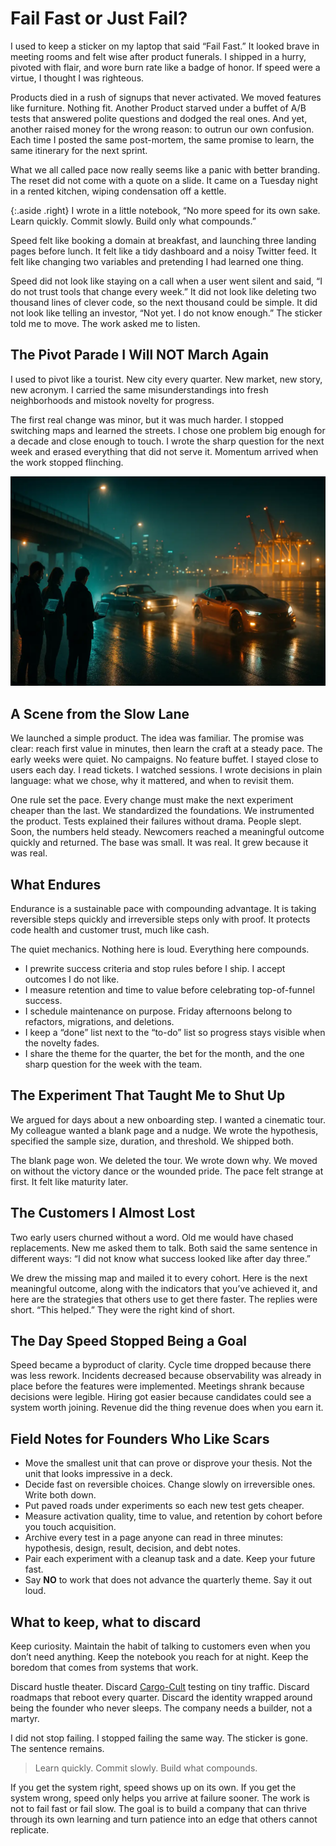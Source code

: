 # Fail Fast or Just Fail?

I used to keep a sticker on my laptop that said “Fail Fast.” It looked brave in meeting rooms and felt wise after product funerals. I shipped in a hurry, pivoted with flair, and wore burn rate like a badge of honor. If speed were a virtue, I thought I was righteous.

Products died in a rush of signups that never activated. We moved features like furniture. Nothing fit. Another Product starved under a buffet of A/B tests that answered polite questions and dodged the real ones. And yet, another raised money for the wrong reason: to outrun our own confusion. Each time I posted the same post-mortem, the same promise to learn, the same itinerary for the next sprint.

What we all called pace now really seems like a panic with better branding. The reset did not come with a quote on a slide. It came on a Tuesday night in a rented kitchen, wiping condensation off a kettle.

{:.aside .right}
I wrote in a little notebook, “No more speed for its own sake. Learn quickly. Commit slowly. Build only what compounds.”

Speed felt like booking a domain at breakfast, and launching three landing pages before lunch. It felt like a tidy dashboard and a noisy Twitter feed. It felt like changing two variables and pretending I had learned one thing.

Speed did not look like staying on a call when a user went silent and said, “I do not trust tools that change every week.” It did not look like deleting two thousand lines of clever code, so the next thousand could be simple. It did not look like telling an investor, “Not yet. I do not know enough.” The sticker told me to move. The work asked me to listen.

## The Pivot Parade I Will NOT March Again

I used to pivot like a tourist. New city every quarter. New market, new story, new acronym. I carried the same misunderstandings into fresh neighborhoods and mistook novelty for progress.

The first real change was minor, but it was much harder. I stopped switching maps and learned the streets. I chose one problem big enough for a decade and close enough to touch. I wrote the sharp question for the next week and erased everything that did not serve it. Momentum arrived when the work stopped flinching.

<img class="full" src="/static/2025/fast-furious-startups.webp" alt="Fast & Furous - Startups" loading="lazy">

## A Scene from the Slow Lane

We launched a simple product. The idea was familiar. The promise was clear: reach first value in minutes, then learn the craft at a steady pace. The early weeks were quiet. No campaigns. No feature buffet. I stayed close to users each day. I read tickets. I watched sessions. I wrote decisions in plain language: what we chose, why it mattered, and when to revisit them.

One rule set the pace. Every change must make the next experiment cheaper than the last. We standardized the foundations. We instrumented the product. Tests explained their failures without drama. People slept. Soon, the numbers held steady. Newcomers reached a meaningful outcome quickly and returned. The base was small. It was real. It grew because it was real.

## What Endures

Endurance is a sustainable pace with compounding advantage. It is taking reversible steps quickly and irreversible steps only with proof. It protects code health and customer trust, much like cash.

The quiet mechanics. Nothing here is loud. Everything here compounds.

- I prewrite success criteria and stop rules before I ship. I accept outcomes I do not like.
- I measure retention and time to value before celebrating top-of-funnel success.
- I schedule maintenance on purpose. Friday afternoons belong to refactors, migrations, and deletions.
- I keep a “done” list next to the “to-do” list so progress stays visible when the novelty fades.
- I share the theme for the quarter, the bet for the month, and the one sharp question for the week with the team.

## The Experiment That Taught Me to Shut Up

We argued for days about a new onboarding step. I wanted a cinematic tour. My colleague wanted a blank page and a nudge. We wrote the hypothesis, specified the sample size, duration, and threshold. We shipped both.

The blank page won. We deleted the tour. We wrote down why. We moved on without the victory dance or the wounded pride. The pace felt strange at first. It felt like maturity later.

## The Customers I Almost Lost

Two early users churned without a word. Old me would have chased replacements. New me asked them to talk. Both said the same sentence in different ways: “I did not know what success looked like after day three.”

We drew the missing map and mailed it to every cohort. Here is the next meaningful outcome, along with the indicators that you’ve achieved it, and here are the strategies that others use to get there faster. The replies were short. “This helped.” They were the right kind of short.

## The Day Speed Stopped Being a Goal

Speed became a byproduct of clarity. Cycle time dropped because there was less rework. Incidents decreased because observability was already in place before the features were implemented. Meetings shrank because decisions were legible. Hiring got easier because candidates could see a system worth joining. Revenue did the thing revenue does when you earn it.

## Field Notes for Founders Who Like Scars

- Move the smallest unit that can prove or disprove your thesis. Not the unit that looks impressive in a deck.
- Decide fast on reversible choices. Change slowly on irreversible ones. Write both down.
- Put paved roads under experiments so each new test gets cheaper.
- Measure activation quality, time to value, and retention by cohort before you touch acquisition.
- Archive every test in a page anyone can read in three minutes: hypothesis, design, result, decision, and debt notes.
- Pair each experiment with a cleanup task and a date. Keep your future fast.
- Say **NO** to work that does not advance the quarterly theme. Say it out loud.

## What to keep, what to discard

Keep curiosity. Maintain the habit of talking to customers even when you don’t need anything. Keep the notebook you reach for at night. Keep the boredom that comes from systems that work.

Discard hustle theater. Discard [Cargo-Cult](/2024/cargo-cult/) testing on tiny traffic. Discard roadmaps that reboot every quarter. Discard the identity wrapped around being the founder who never sleeps. The company needs a builder, not a martyr.

I did not stop failing. I stopped failing the same way. The sticker is gone. The sentence remains.

> Learn quickly. Commit slowly. Build what compounds.

If you get the system right, speed shows up on its own. If you get the system wrong, speed only helps you arrive at failure sooner. The work is not to fail fast or fail slow. The goal is to build a company that can thrive through its own learning and turn patience into an edge that others cannot replicate.